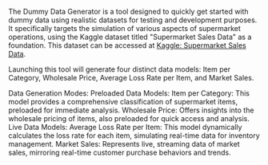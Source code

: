 The Dummy Data Generator is a tool designed to quickly get started with dummy data using realistic datasets for testing and development purposes. It specifically targets the simulation of various aspects of supermarket operations, using the Kaggle dataset titled "Supermarket Sales Data" as a foundation. This dataset can be accessed at [Kaggle: Supermarket Sales Data](https://www.kaggle.com/datasets/yapwh1208/supermarket-sales-data?select=annex2.csv).

Launching this tool will generate four distinct data models: Item per Category, Wholesale Price, Average Loss Rate per Item, and Market Sales.

Data Generation Modes:
Preloaded Data Models:
Item per Category: This model provides a comprehensive classification of supermarket items, preloaded for immediate analysis.
Wholesale Price: Offers insights into the wholesale pricing of items, also preloaded for quick access and analysis.
Live Data Models:
Average Loss Rate per Item: This model dynamically calculates the loss rate for each item, simulating real-time data for inventory management.
Market Sales: Represents live, streaming data of market sales, mirroring real-time customer purchase behaviors and trends.